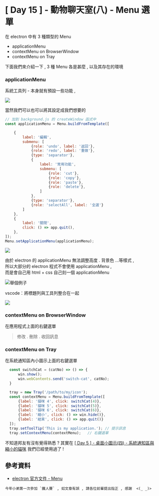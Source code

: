 # [ Day 15 ] - 動物聊天室(八) - Menu 選單

在 electron 中有 3 種類型的 Menu  
- applicationMenu 
- contextMenu on BrowserWindow  
- contextMenu on Tray 

下面我們來介紹一下 , 3 種 Menu 各是甚麼 , 以及其存在的環境 

### applicationMenu 

系統工具列 - 本身就有預設一些功能 , 

![](https://i.imgur.com/KvWx6an.png)

當然我們可以也可以將其設定成我們想要的

```javascript
// 加到 background.js 的 createWindow 函式中 
const applicationMenu = Menu.buildFromTemplate([

    {
        label: '編輯',
        submenu: [
            {role: 'undo', label: '返回'},
            {role: 'redo', label: '重做'},
            {type: 'separator'},
            {
                label: '常用功能',
                submenu: [
                    {role: 'cut'},
                    {role: 'copy'},
                    {role: 'paste'},
                    {role: 'delete'},
                ]
            },
            {type: 'separator'},
            {role: 'selectAll', label: '全選'}
        ]
    },
    {
        label: '關閉',
        click: () => app.quit(),
    },
]);
Menu.setApplicationMenu(applicationMenu);
```

![](https://i.imgur.com/1nXGMYP.png)

由於 electron 的 applicationMenu 無法調整高度 . 背景色 ...等樣式 ,   
所以大部分的 electron 程式不會使用 applicationMenu ,   
而是會自己用 html + css 自己刻一個 applicationMenu   

![舉個例子](https://i.imgur.com/wF8jKEj.png)

vscode：將標題列與工具列整合在一起  

![](https://i.imgur.com/AMajxDt.png)

### contextMenu on BrowserWindow

在應用程式上面的右鍵選單

> 修改 . 刪除 . 收回訊息 

### contextMenu on Tray 

在系統通知區內小圖示上面的右鍵選單

```javascript
  const switchCat = (catNo) => () => {
      win.show();
      win.webContents.send('switch-cat', catNo);
  }

  tray = new Tray('/path/to/my/icon');
  const contextMenu = Menu.buildFromTemplate([
      {label: '貓咪 4', click: switchCat(4)},
      {label: '貓咪 5', click: switchCat(5)},
      {label: '貓咪 6', click: switchCat(6)},
      {label: '縮小', click: () => win.hide()},
      {label: '結束', click: () => app.quit()}
  ]);
  tray.setToolTip('This is my application.'); // 提示訊息
  tray.setContextMenu(contextMenu);   // 右鍵選單
```

不知道邦友有沒有覺得熟悉 ? 其實在 [[ Day 5 ] - 桌面小圖示(四) - 系統通知區與縮小的貓咪](https://ithelp.ithome.com.tw/articles/10234294) 我們已經使用過了 ! 

## 參考資料

- [electron 官方文件 - Menu](https://www.electronjs.org/docs/api/menu)

```
今年小弟第一次參加 `鐵人賽` , 如文章有誤 , 請各位前輩提出指正 , 感謝  <(_ _)>
```